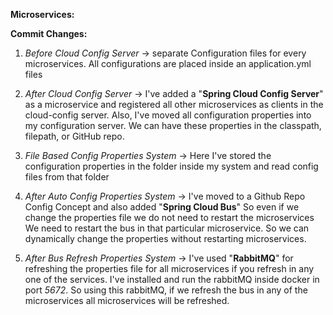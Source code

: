 **Microservices:**

**Commit Changes:**

1. _Before Cloud Config Server_ -> separate Configuration files for every microservices. All configurations are placed inside an application.yml files

2. _After Cloud Config Server_ -> I've added a "**Spring Cloud Config Server**" as a microservice and registered all other microservices as clients in the cloud-config server. 
Also, I've moved all configuration properties into my configuration server. We can have these properties in the classpath, filepath, or GitHub repo.

3. _File Based Config Properties System_ -> Here I've stored the configuration properties in the folder inside my system and read config files from that folder

4. _After Auto Config Properties System_ -> I've moved to a Github Repo Config Concept and also added "**Spring Cloud Bus**" So even if we change the properties file we do not need to restart the microservices
We need to restart the bus in that particular microservice. So we can dynamically change the properties without restarting microservices.

5. _After Bus Refresh Properties System_ -> I've used "**RabbitMQ**" for refreshing the properties file for all microservices if you refresh in any one of the services.
 I've installed and run the rabbitMQ inside docker in port _5672_. So using this rabbitMQ, if we refresh the bus in any of the microservices all microservices will be refreshed.
